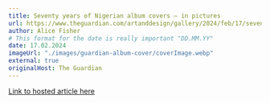 ```yaml
---
title: Seventy years of Nigerian album covers – in pictures
url: https://www.theguardian.com/artanddesign/gallery/2024/feb/17/seventy-years-of-nigerian-album-covers-in-pictures
author: Alice Fisher
# This format for the date is really important "DD.MM.YY"
date: 17.02.2024
imageUrl: "./images/guardian-album-cover/coverImage.webp"
external: true
originalHost: The Guardian
---
```


[Link to hosted article here](https://www.theguardian.com/artanddesign/gallery/2024/feb/17/seventy-years-of-nigerian-album-covers-in-pictures)
